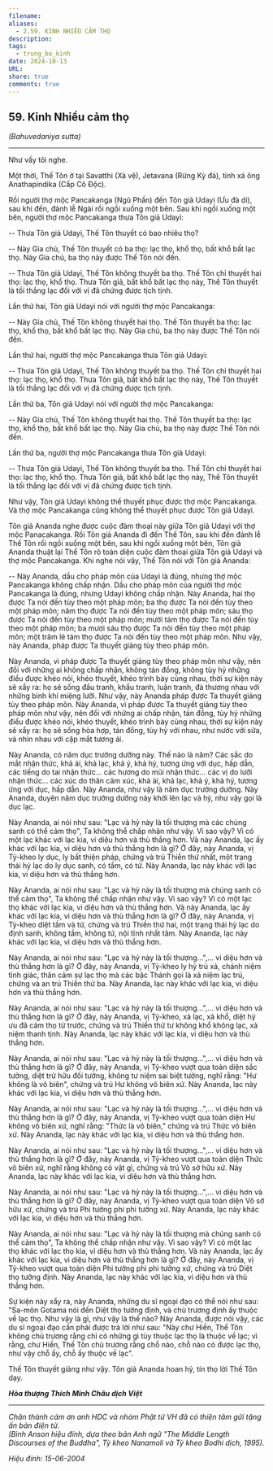 ```yaml
---
filename: 
aliases:
  - 2.59. KINH NHIỀU CẢM THỌ
description: 
tags:
  - trung_bo_kinh
date: 2024-10-13
URL: 
share: true
comments: true
---
```

## 59. Kinh Nhiều cảm thọ  
_(Bahuvedanìya sutta)_

---

Như vầy tôi nghe.

Một thời, Thế Tôn ở tại Savatthi (Xá vệ), Jetavana (Rừng Kỳ đà), tinh xá ông Anathapindika (Cấp Cô Ðộc).

Rồi người thợ mộc Pancakanga (Ngũ Phần) đến Tôn giả Udayi (Ưu đà di), sau khi đến, đảnh lễ Ngài rồi ngồi xuống một bên. Sau khi ngồi xuống một bên, người thợ mộc Pancakanga thưa Tôn giả Udayi:

-- Thưa Tôn giả Udayi, Thế Tôn thuyết có bao nhiêu thọ?

-- Này Gia chủ, Thế Tôn thuyết có ba thọ: lạc thọ, khổ thọ, bất khổ bất lạc thọ. Này Gia chủ, ba thọ này được Thế Tôn nói đến.

-- Thưa Tôn giả Udayi, Thế Tôn không thuyết ba thọ. Thế Tôn chỉ thuyết hai thọ: lạc thọ, khổ thọ. Thưa Tôn giả, bất khổ bất lạc thọ này, Thế Tôn thuyết là tối thắng lạc đối với vị đã chứng được tịch tịnh.

Lần thứ hai, Tôn giả Udayi nói với người thợ mộc Pancakanga:

-- Này Gia chủ, Thế Tôn không thuyết hai thọ. Thế Tôn thuyết ba thọ: lạc thọ, khổ thọ, bất khổ bất lạc thọ. Này Gia chủ, ba thọ này được Thế Tôn nói đến.

Lần thứ hai, người thợ mộc Pancakanga thưa Tôn giả Udayi:

-- Thưa Tôn giả Udayi, Thế Tôn không thuyết ba thọ. Thế Tôn chỉ thuyết hai thọ: lạc thọ, khổ thọ. Thưa Tôn giả, bất khổ bất lạc thọ này, Thế Tôn thuyết là tối thắng lạc đối với vị đã chứng được tịch tịnh.

Lần thứ ba, Tôn giả Udayi nói với người thợ mộc Pancakanga:

-- Này Gia chủ, Thế Tôn không thuyết hai thọ. Thế Tôn thuyết ba thọ: lạc thọ, khổ thọ, bất khổ bất lạc thọ. Này Gia chủ, ba thọ này được Thế Tôn nói đến.

Lần thứ ba, người thợ mộc Pancakanga thưa Tôn giả Udayi:

-- Thưa Tôn giả Udayi, Thế Tôn không thuyết ba thọ. Thế Tôn chỉ thuyết hai thọ: lạc thọ, khổ thọ. Thưa Tôn giả, bất khổ bất lạc thọ này, Thế Tôn thuyết là tối thắng lạc đối với vị đã chứng được tịch tịnh.

Như vậy, Tôn giả Udayi không thể thuyết phục được thợ mộc Pancakanga. Và thợ mộc Pancakanga cũng không thể thuyết phục được Tôn giả Udayi.

Tôn giả Ananda nghe được cuộc đàm thoại này giữa Tôn giả Udayi với thợ mộc Panacakanga. Rồi Tôn giả Ananda đi đến Thế Tôn, sau khi đến đảnh lễ Thế Tôn rồi ngồi xuống một bên, sau khi ngồi xuống một bên, Tôn giả Ananda thuật lại Thế Tôn rõ toàn diện cuộc đàm thoại giữa Tôn giả Udayi và thợ mộc Pancakanga. Khi nghe nói vậy, Thế Tôn nói với Tôn giả Ananda:

-- Này Ananda, dầu cho pháp môn của Udayi là đúng, nhưng thợ mộc Pancakanga không chấp nhận. Dầu cho pháp môn của người thợ mộc Pancakanga là đúng, nhưng Udayi không chấp nhận. Này Ananda, hai thọ được Ta nói đến tùy theo một pháp môn; ba thọ được Ta nói đến tùy theo một pháp môn; năm thọ được Ta nói đến tùy theo một pháp môn; sáu thọ được Ta nói đến tùy theo một pháp môn; mười tám thọ được Ta nói đến tùy theo một pháp môn; ba mươi sáu thọ được Ta nói đến tùy theo một pháp môn; một trăm lẻ tám thọ được Ta nói đến tùy theo một pháp môn. Như vậy, này Ananda, pháp được Ta thuyết giảng tùy theo pháp môn.

Này Ananda, vì pháp được Ta thuyết giảng tùy theo pháp môn như vậy, nên đối với những ai không chấp nhận, không tán đồng, không tùy hỷ những điều được khéo nói, khéo thuyết, khéo trình bày cùng nhau, thời sự kiện này sẽ xẩy ra: họ sẽ sống đấu tranh, khẩu tranh, luận tranh, đả thương nhau với những binh khí miệng lưỡi. Như vậy, này Ananda pháp được Ta thuyết giảng tùy theo pháp môn. Này Ananda, vì pháp được Ta thuyết giảng tùy theo pháp môn như vậy, nên đối với những ai chấp nhận, tán đồng, tùy hỷ những điều được khéo nói, khéo thuyết, khéo trình bày cùng nhau, thời sự kiện này sẽ xẩy ra: họ sẽ sống hòa hợp, tán đồng, tùy hỷ với nhau, như nước với sữa, và nhìn nhau với cặp mắt tương ái.

Này Ananda, có năm dục trưởng dưỡng này. Thế nào là năm? Các sắc do mắt nhận thức, khả ái, khả lạc, khả ý, khả hỷ, tương ứng với dục, hấp dẫn, các tiếng do tai nhận thức... các hương do mũi nhận thức... các vị do lưỡi nhận thức... các xúc do thân cảm xúc, khả ái, khả lạc, khả ý, khả hỷ, tương ứng với dục, hấp dẫn. Này Ananda, như vậy là năm dục trưởng dưỡng. Này Ananda, duyên năm dục trưởng dưỡng này khởi lên lạc và hỷ, như vậy gọi là dục lạc.

Này Ananda, ai nói như sau: "Lạc và hỷ này là tối thượng mà các chúng sanh có thể cảm thọ", Ta không thể chấp nhận như vậy. Vì sao vậy? Vì có một lạc khác với lạc kia, vi diệu hơn và thù thắng hơn. Và này Ananda, lạc ấy khác với lạc kia, vi diệu hơn và thù thắng hơn là gì? Ở đây, này Ananda, vị Tỷ-kheo ly dục, ly bất thiện pháp, chứng và trú Thiền thứ nhất, một trạng thái hỷ lạc do ly dục sanh, có tầm, có tứ. Này Ananda, lạc này khác với lạc kia, vi diệu hơn và thù thắng hơn.

Này Ananda, ai nói như sau: "Lạc và hỷ này là tối thượng mà chúng sanh có thể cảm thọ", Ta không thể chấp nhận như vậy. Vì sao vậy? Vì có một lạc thọ khác với lạc kia, vi diệu hơn và thù thắng hơn. Và này Ananda, lạc ấy khác với lạc kia, vi diệu hơn và thù thắng hơn là gì? Ở đây, này Ananda, vị Tỳ-kheo diệt tầm và tứ, chứng và trú Thiền thứ hai, một trạng thái hỷ lạc do định sanh, không tầm, không tứ, nội tĩnh nhất tâm. Này Ananda, lạc này khác với lạc kia, vi diệu hơn và thù thắng hơn.

Này Ananda, ai nói như sau: "Lạc và hỷ này là tối thượng...",... vi diệu hơn và thù thắng hơn là gì? Ở đây, này Ananda, vị Tỷ-kheo ly hỷ trú xả, chánh niệm tỉnh giác, thân cảm sự lạc thọ mà các bậc Thánh gọi là xả niệm lạc trú, chứng và an trú Thiền thứ ba. Này Ananda, lạc này khác với lạc kia, vi diệu hơn và thù thắng hơn.

Này Ananda, ai nói như sau: "Lạc và hỷ này là tối thượng...",... vi diệu hơn và thù thắng hơn là gì? Ở đây, này Ananda, vị Tỷ-kheo, xả lạc, xả khổ, diệt hỷ ưu đã cảm thọ từ trước, chứng và trú Thiền thứ tư không khổ không lạc, xả niệm thanh tịnh. Này Ananda, lạc này khác với lạc kia, vi diệu hơn và thù thắng hơn.

Này Ananda, ai nói như sau: "Lạc và hỷ này là tối thượng...",... vi diệu hơn và thù thắng hơn là gì? Ở đây, này Ananda, vị Tỷ-kheo vượt qua toàn diện sắc tưởng, diệt trừ hữu đối tưởng, không tư niệm sai biệt tưởng, nghĩ rằng: "Hư không là vô biên", chứng và trú Hư không vô biên xứ. Này Ananda, lạc này khác với lạc kia, vi diệu hơn và thù thắng hơn.

Này Ananda, ai nói như sau: "Lạc và hỷ này là tối thượng...",... vi diệu hơn và thù thắng hơn là gì? Ở đây, này Ananda, vị Tỷ-kheo vượt qua toàn diện Hư không vô biên xứ, nghĩ rằng: "Thức là vô biên," chứng và trú Thức vô biên xứ. Này Ananda, lạc này khác với lạc kia, vi diệu hơn và thù thắng hơn.

Này Ananda, ai nói như sau: "Lạc và hỷ này là tối thượng...",... vi diệu hơn và thù thắng hơn là gì? Ở đây, này Ananda, vị Tỷ-kheo vượt qua toàn diện Thức vô biên xứ, nghĩ rằng không có vật gì, chứng và trú Vô sở hữu xứ. Này Ananda, lạc này khác với lạc kia, vi diệu hơn và thù thắng hơn.

Này Ananda, ai nói như sau: "Lạc và hỷ này là tối thượng...",... vi diệu hơn và thù thắng hơn là gì? Ở đây, này Ananda, vị Tỷ-kheo vượt qua toàn diện Vô sở hữu xứ, chứng và trú Phi tưởng phi phi tưởng xứ. Này Ananda, lạc này khác với lạc kia, vi diệu hơn và thù thắng hơn.

Này Ananda, ai nói như sau: "Lạc và hỷ này là tối thượng mà chúng sanh có thể cảm thọ", Ta không thể chấp nhận như vậy. Vì sao vậy? Vì có một lạc thọ khác với lạc thọ kia, vi diệu hơn và thù thắng hơn. Và này Ananda, lạc ấy khác với lạc kia, vi diệu hơn và thù thắng hơn là gì? Ở đây, này Ananda, vị Tỷ-kheo vượt qua toàn diện Phi tưởng phi phi tưởng xứ, chứng và trú Diệt thọ tưởng định. Này Ananda, lạc này khác với lạc kia, vi diệu hơn và thù thắng hơn.

Sự kiện này xẩy ra, này Ananda, những du sĩ ngoại đạo có thể nói như sau: "Sa-môn Gotama nói đến Diệt thọ tưởng định, và chủ trương định ấy thuộc về lạc thọ. Như vậy là gì, như vậy là thế nào? Này Ananda, được nói vậy, các du sĩ ngoại đạo cần phải được trả lời như sau: "Này chư Hiền, Thế Tôn không chủ trương rằng chỉ có những gì tùy thuộc lạc thọ là thuộc về lạc; vì rằng, chư Hiền, Thế Tôn chủ trương rằng chỗ nào, chỗ nào có được lạc thọ, như vậy chỗ ấy, chỗ ấy thuộc về lạc".

Thế Tôn thuyết giảng như vậy. Tôn giả Ananda hoan hỷ, tín thọ lời Thế Tôn dạy.

**_Hòa thượng Thích Minh Châu dịch Việt_**

---

_Chân thành cám ơn anh HDC và nhóm Phật tử VH đã có thiện tâm gửi tặng ấn bản điện tử.  
(Bình Anson hiệu đính, dựa theo bản Anh ngữ "The Middle Length Discourses of the Buddha", Tỳ kheo Nanamoli và Tỳ kheo Bodhi dịch, 1995)._

_Hiệu đính: 15-06-2004_
